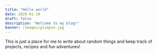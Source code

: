 ```yaml
---
title: "Hello world"
date: 2020-01-19
draft: false
description: "Welcome to my blog!"
banner: /images/glimpse.jpg
---
```


This is just a place for me to write about random things and keep track of projects, recipes and fun adventures!